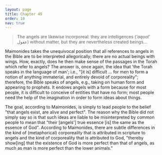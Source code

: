 ```yaml
---
layout: page
title: Chapter 49
order: 10
nav: true
---
```


>The angels are likewise incorporeal: they are intelligences (_'aqool'_ عقول) without matter, but they are nevertheless created beings...

Maimonides takes the unequivocal position that all references to angels in the Bible are to be interpreted allegorically; there are no actual beings with wings. How, exactly, does he then make sense of the passages in the Torah which refer to angels? The answer is, once again, the idea that 'the Torah speaks in the language of man'; i.e., "[it is] difficult ... for men to form a notion of anything immaterial, and entirely devoid of corporeality"; therefore, the Bible speaks of angels, e.g., taking on human form and appearing to prophets. It endows angels with a form because for most people, it is difficult to conceive of entities that have no form; most people need the help of the imagination in order to form ideas about things. 

The goal, according to Maimonides, is simply to lead people to the belief "that angels exist, are alive and perfect". The reason why the Bible did not simply say so is that such ideas are liable to be misinterpreted by common people to mean that "their [angels'] true essence [is] the same as the essence of God". According to Maimonides, there are subtle differences in the kind of (metaphorical) corporeality that is attributed in scripture to angels and the kind of corporeality that is attributed to God, "thereby show[ing] that the existence of God is more perfect than that of angels, as much as man is more perfect than the lower animals."

